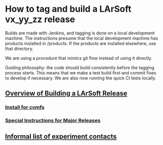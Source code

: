 # How to tag and build a LArSoft vx_yy_zz release



Builds are made with Jenkins, and tagging is done on a local development machine. The instructions presume that the local development machine has products installed in /products. If the products are installed elsewhere, use that directory.

We are using a procedure that mimics git flow instead of using it directly.

Guiding philosophy: the code should build consistently before the tagging process starts. This means that we make a test build first and commit fixes to develop if necessary. We are also now running the quick CI tests locally.

## [Overview of Building a LArSoft Release](Overview_of_Building_a_LArSoft_Release)

### [Install for cvmfs](Install_for_cvmfs)

### [Special Instructions for Major Releases](Special_Instructions_for_Major_Releases)

## [Informal list of experiment contacts](Informal_list_of_experiment_contacts)
